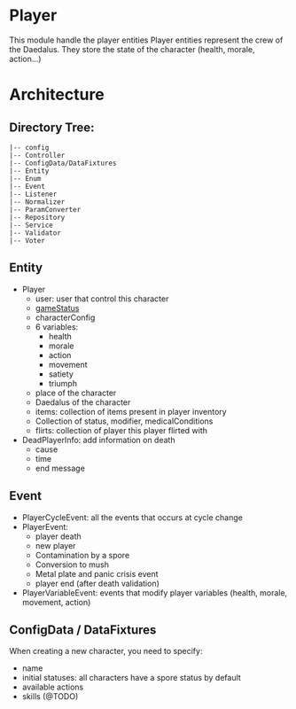 # Player
This module handle the player entities
Player entities represent the crew of the Daedalus.
They store the state of the character (health, morale, action...)

# Architecture 

## Directory Tree:
    |-- config
    |-- Controller
    |-- ConfigData/DataFixtures
    |-- Entity
    |-- Enum
    |-- Event
    |-- Listener
    |-- Normalizer
    |-- ParamConverter
    |-- Repository
    |-- Service
    |-- Validator
    |-- Voter



## Entity
- Player
  - user: user that control this character
  - [gameStatus](../Game/Enum/GameStatusEnum.php)
  - characterConfig
  - 6 variables:
    - health
    - morale
    - action
    - movement
    - satiety
    - triumph
  - place of the character
  - Daedalus of the character
  - items: collection of items present in player inventory
  - Collection of status, modifier, medicalConditions
  - flirts: collection of player this player flirted with
- DeadPlayerInfo: add information on death
  - cause
  - time
  - end message

## Event
- PlayerCycleEvent: all the events that occurs at cycle change
- PlayerEvent:
  - player death
  - new player
  - Contamination by a spore
  - Conversion to mush
  - Metal plate and panic crisis event
  - player end (after death validation)
- PlayerVariableEvent: events that modify player variables (health, morale, movement, action)

## ConfigData / DataFixtures
When creating a new character, you need to specify:
- name
- initial statuses: all characters have a spore status by default
- available actions
- skills (@TODO)




